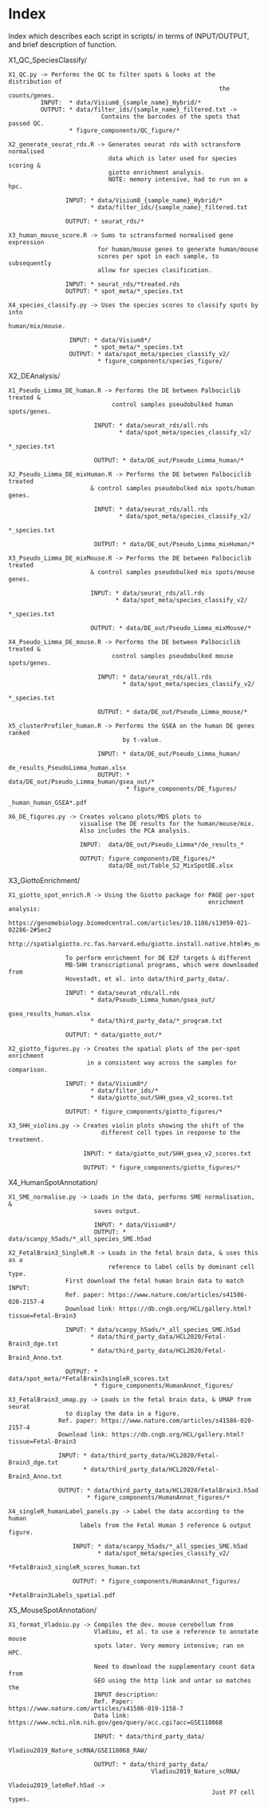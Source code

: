 # Index
Index which describes each script in scripts/ in terms of INPUT/OUTPUT, and 
brief description of function.

X1_QC_SpeciesClassify/

    X1_QC.py -> Performs the QC to filter spots & looks at the distribution of 
                                                               the counts/genes.
             INPUT:  * data/Visium8_{sample_name}_Hybrid/*
             OUTPUT: * data/filter_ids/{sample_name}_filtered.txt -> 
                              Contains the barcodes of the spots that passed QC.       
                     * figure_components/QC_figure/*
                     
    X2_generate_seurat_rds.R -> Generates seurat rds with sctransform normalised
                                data which is later used for species scoring &
                                giotto enrichment analysis.
                                NOTE: memory intensive, had to run on a hpc.
                                
                    INPUT: * data/Visium8_{sample_name}_Hybrid/*
                           * data/filter_ids/{sample_name}_filtered.txt
                           
                    OUTPUT: * seurat_rds/*
                    
    X3_human_mouse_score.R -> Sums to sctransformed normalised gene expression
                             for human/mouse genes to generate human/mouse 
                             scores per spot in each sample, to subsequently
                             allow for species clasification.
                             
                    INPUT: * seurat_rds/*treated.rds
                    OUTPUT: * spot_meta/*_species.txt
                    
    X4_species_classify.py -> Uses the species scores to classify spots by into
                                                                human/mix/mouse.
                                    
                     INPUT: * data/Visium8*/
                            * spot_meta/*_species.txt
                     OUTPUT: * data/spot_meta/species_classify_v2/
                             * figure_components/species_figure/
                             
X2_DEAnalysis/

    X1_Pseudo_Limma_DE_human.R -> Performs the DE between Palbociclib treated & 
                                 control samples pseudobulked human spots/genes.
                            
                            INPUT: * data/seurat_rds/all.rds
                                   * data/spot_meta/species_classify_v2/
                                                                   *_species.txt
                            
                            OUTPUT: * data/DE_out/Pseudo_Limma_human/*
                            
    X2_Pseudo_Limma_DE_mixHuman.R -> Performs the DE between Palbociclib treated 
                           & control samples pseudobulked mix spots/human genes.
    
                            INPUT: * data/seurat_rds/all.rds
                                   * data/spot_meta/species_classify_v2/
                                                                   *_species.txt
                            
                            OUTPUT: * data/DE_out/Pseudo_Limma_mixHuman/*
    
    X3_Pseudo_Limma_DE_mixMouse.R -> Performs the DE between Palbociclib treated 
                           & control samples pseudobulked mix spots/mouse genes.
                           
                           INPUT: * data/seurat_rds/all.rds
                                  * data/spot_meta/species_classify_v2/
                                                                   *_species.txt
                            
                           OUTPUT: * data/DE_out/Pseudo_Limma_mixMouse/*
    
    X4_Pseudo_Limma_DE_mouse.R -> Performs the DE between Palbociclib treated & 
                                 control samples pseudobulked mouse spots/genes.
                                 
                             INPUT: * data/seurat_rds/all.rds
                                    * data/spot_meta/species_classify_v2/
                                                                   *_species.txt
                            
                             OUTPUT: * data/DE_out/Pseudo_Limma_mouse/*
                           
    X5_clusterProfiler_human.R -> Performs the GSEA on the human DE genes ranked
                                    by t-value.       
                             
                             INPUT: * data/DE_out/Pseudo_Limma_human/
                                               de_results_PseudoLimma_human.xlsx
                             OUTPUT: * data/DE_out/Pseudo_Limma_human/gsea_out/*
                                     * figure_components/DE_figures/
                                                          _human_human_GSEA*.pdf
                                                          
    X6_DE_figures.py -> Creates volcano plots/MDS plots to 
                        visualise the DE results for the human/mouse/mix. 
                        Also includes the PCA analysis.
                        
                        INPUT:  data/DE_out/Pseudo_Limma*/de_results_*
                        
                        OUTPUT: figure_components/DE_figures/*
                                data/DE_out/Table_S2_MixSpotDE.xlsx
                    
X3_GiottoEnrichment/

    X1_giotto_spot_enrich.R -> Using the Giotto package for PAGE per-spot 
                                                            enrichment analysis:
                    https://genomebiology.biomedcentral.com/articles/10.1186/s13059-021-02286-2#Sec2
                    http://spatialgiotto.rc.fas.harvard.edu/giotto.install.native.html#s_macos
                    
                    To perform enrichment for DE E2F targets & different 
                    MB-SHH transcriptional programs, which were downloaded from
                    Hovestadt, et al. into data/third_party_data/.
                    
                    INPUT: * data/seurat_rds/all.rds
                           * data/Pseudo_Limma_human/gsea_out/
                                                         gsea_results_human.xlsx
                           * data/third_party_data/*_program.txt
                           
                    OUTPUT: * data/giotto_out/*
      
    X2_giotto_figures.py -> Creates the spatial plots of the per-spot enrichment
                          in a consistent way across the samples for comparison.
                          
                    INPUT: * data/Visium8*/
                           * data/filter_ids/*
                           * data/giotto_out/SHH_gsea_v2_scores.txt
                           
                    OUTPUT: * figure_components/giotto_figures/*
                    
    X3_SHH_violins.py -> Creates violin plots showing the shift of the 
                              different cell types in response to the treatment. 
                              
                         INPUT: * data/giotto_out/SHH_gsea_v2_scores.txt
                              
                         OUTPUT: * figure_components/giotto_figures/*
                            
X4_HumanSpotAnnotation/

    X1_SME_normalise.py -> Loads in the data, performs SME normalisation, &
                            saves output.
                            
                            INPUT: * data/Visium8*/
                            OUTPUT: * data/scanpy_h5ads/*_all_species_SME.h5ad

    X2_FetalBrain3_SingleR.R -> Loads in the fetal brain data, & uses this as a
                                reference to label cells by dominant cell type.
                    First download the fetal human brain data to match INPUT:
                    Ref. paper: https://www.nature.com/articles/s41586-020-2157-4
                    Download link: https://db.cngb.org/HCL/gallery.html?tissue=Fetal-Brain3

                    INPUT: * data/scanpy_h5ads/*_all_species_SME.h5ad
                           * data/third_party_data/HCL2020/Fetal-Brain3_dge.txt
                           * data/third_party_data/HCL2020/Fetal-Brain3_Anno.txt
                           
                    OUTPUT: * data/spot_meta/*FetalBrain3singleR_scores.txt
                            * figure_components/HumanAnnot_figures/

    X3_FetalBrain3_umap.py -> Loads in the fetal brain data, & UMAP from seurat 
                    to display the data in a figure.
                  Ref. paper: https://www.nature.com/articles/s41586-020-2157-4
                  Download link: https://db.cngb.org/HCL/gallery.html?tissue=Fetal-Brain3
                  
                  INPUT: * data/third_party_data/HCL2020/Fetal-Brain3_dge.txt
                         * data/third_party_data/HCL2020/Fetal-Brain3_Anno.txt
                         
                  OUTPUT: * data/third_party_data/HCL2020/FetalBrain3.h5ad
                          * figure_components/HumanAnnot_figures/*

    X4_singleR_humanLabel_panels.py -> Label the data according to the human 
                        labels from the Fetal Human 3 reference & output figure.
                      
                      INPUT: * data/scanpy_h5ads/*_all_species_SME.h5ad
                             * data/spot_meta/species_classify_v2/
                                           *FetalBrain3_singleR_scores_human.txt
                                           
                      OUTPUT: * figure_components/HumanAnnot_figures/
                                                  *FetalBrain3Labels_spatial.pdf
    
    
X5_MouseSpotAnnotation/

    X1_format_Vladoiu.py -> Compiles the dev. mouse cerebellum from
                            Vladiou, et al. to use a reference to annotate mouse
                            spots later. Very memory intensive; ran on HPC. 
                         
                            Need to download the supplementary count data from 
                            GEO using the http link and untar so matches the 
                            INPUT description:
                            Ref. Paper: https://www.nature.com/articles/s41586-019-1158-7
                            Data link: https://www.ncbi.nlm.nih.gov/geo/query/acc.cgi?acc=GSE118068
                            
                            INPUT: * data/third_party_data/
                                         Vladiou2019_Nature_scRNA/GSE118068_RAW/
                            
                            OUTPUT: * data/third_party_data/
                                            Vladiou2019_Nature_scRNA/
                                                     Vladoiu2019_lateRef.h5ad -> 
                                                             Just P7 cell types.
                                                             
                            
    
    
    
    

    










                   